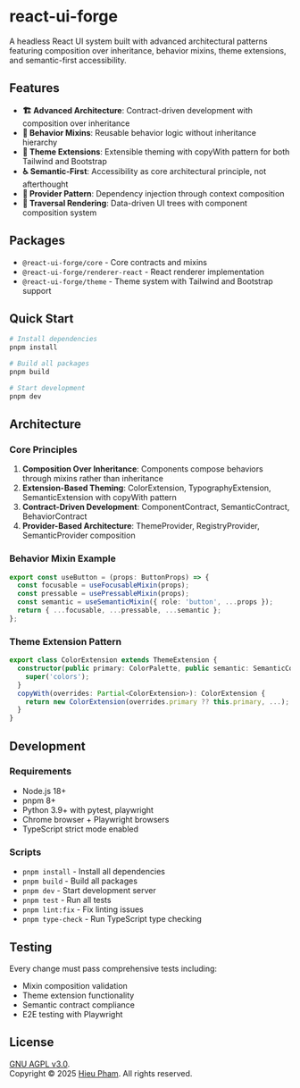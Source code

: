 # react-ui-forge

A headless React UI system built with advanced architectural patterns featuring composition over inheritance, behavior mixins, theme extensions, and semantic-first accessibility.

## Features

- **🏗️ Advanced Architecture**: Contract-driven development with composition over inheritance
- **🎯 Behavior Mixins**: Reusable behavior logic without inheritance hierarchy
- **🎨 Theme Extensions**: Extensible theming with copyWith pattern for both Tailwind and Bootstrap
- **♿ Semantic-First**: Accessibility as core architectural principle, not afterthought
- **🔧 Provider Pattern**: Dependency injection through context composition
- **🌳 Traversal Rendering**: Data-driven UI trees with component composition system

## Packages

- `@react-ui-forge/core` - Core contracts and mixins
- `@react-ui-forge/renderer-react` - React renderer implementation
- `@react-ui-forge/theme` - Theme system with Tailwind and Bootstrap support

## Quick Start

```bash
# Install dependencies
pnpm install

# Build all packages
pnpm build

# Start development
pnpm dev
```

## Architecture

### Core Principles

1. **Composition Over Inheritance**: Components compose behaviors through mixins rather than inheritance
2. **Extension-Based Theming**: ColorExtension, TypographyExtension, SemanticExtension with copyWith pattern
3. **Contract-Driven Development**: ComponentContract, SemanticContract, BehaviorContract
4. **Provider-Based Architecture**: ThemeProvider, RegistryProvider, SemanticProvider composition

### Behavior Mixin Example

```typescript
export const useButton = (props: ButtonProps) => {
  const focusable = useFocusableMixin(props);
  const pressable = usePressableMixin(props);
  const semantic = useSemanticMixin({ role: 'button', ...props });
  return { ...focusable, ...pressable, ...semantic };
};
```

### Theme Extension Pattern

```typescript
export class ColorExtension extends ThemeExtension {
  constructor(public primary: ColorPalette, public semantic: SemanticColors) {
    super('colors');
  }
  copyWith(overrides: Partial<ColorExtension>): ColorExtension {
    return new ColorExtension(overrides.primary ?? this.primary, ...);
  }
}
```

## Development

### Requirements

- Node.js 18+
- pnpm 8+
- Python 3.9+ with pytest, playwright
- Chrome browser + Playwright browsers
- TypeScript strict mode enabled

### Scripts

- `pnpm install` - Install all dependencies
- `pnpm build` - Build all packages
- `pnpm dev` - Start development server
- `pnpm test` - Run all tests
- `pnpm lint:fix` - Fix linting issues
- `pnpm type-check` - Run TypeScript type checking

## Testing

Every change must pass comprehensive tests including:
- Mixin composition validation
- Theme extension functionality
- Semantic contract compliance
- E2E testing with Playwright

## License

[GNU AGPL v3.0](LICENSE).<br>
Copyright &copy; 2025 [Hieu Pham](https://github.com/hieupth). All rights reserved.